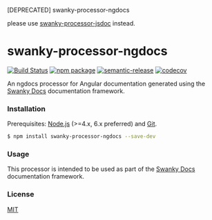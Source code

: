 [DEPRECATED] swanky-processor-ngdocs

please use [swanky-processor-jsdoc](https://github.com/swanky-docs/swanky-processor-jsdoc) instead.

# swanky-processor-ngdocs 
[![Build Status](https://travis-ci.org/swanky-docs/swanky-processor-ngdocs.svg?branch=master)](https://travis-ci.org/swanky-docs/swanky-processor-ngdocs) [![npm package](https://img.shields.io/npm/v/swanky-processor-ngdocs.svg)](https://www.npmjs.com/package/swanky-processor-ngdocs) [![semantic-release](https://img.shields.io/badge/%20%20%F0%9F%93%A6%F0%9F%9A%80-semantic--release-e10079.svg)](https://github.com/semantic-release/semantic-release) [![codecov](https://codecov.io/gh/swanky-docs/swanky-processor-ngdocs/branch/master/graph/badge.svg)](https://codecov.io/gh/swanky-docs/swanky-processor-ngdocs)

An ngdocs processor for Angular documentation generated using the [Swanky Docs](https://swanky-docs.github.io/) documentation framework.

### Installation

Prerequisites: [Node.js](https://nodejs.org/en/) (>=4.x, 6.x preferred) and [Git](https://git-scm.com/).

``` bash
$ npm install swanky-processor-ngdocs --save-dev
```

### Usage

This processor is intended to be used as part of the [Swanky Docs](https://swanky-docs.github.io/) documentation framework.

### License

[MIT](http://opensource.org/licenses/MIT)
